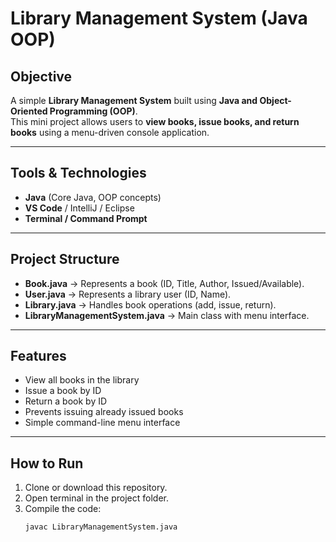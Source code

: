 #  Library Management System (Java OOP)

##  Objective
A simple **Library Management System** built using **Java and Object-Oriented Programming (OOP)**.  
This mini project allows users to **view books, issue books, and return books** using a menu-driven console application.

---

##  Tools & Technologies
- **Java** (Core Java, OOP concepts)  
- **VS Code** / IntelliJ / Eclipse  
- **Terminal / Command Prompt**

---

##  Project Structure
- **Book.java** → Represents a book (ID, Title, Author, Issued/Available).  
- **User.java** → Represents a library user (ID, Name).  
- **Library.java** → Handles book operations (add, issue, return).  
- **LibraryManagementSystem.java** → Main class with menu interface.  

---

##  Features
-  View all books in the library  
-  Issue a book by ID  
-  Return a book by ID  
-  Prevents issuing already issued books  
-  Simple command-line menu interface  

---

##  How to Run
1. Clone or download this repository.  
2. Open terminal in the project folder.  
3. Compile the code:  
   ```bash
   javac LibraryManagementSystem.java
